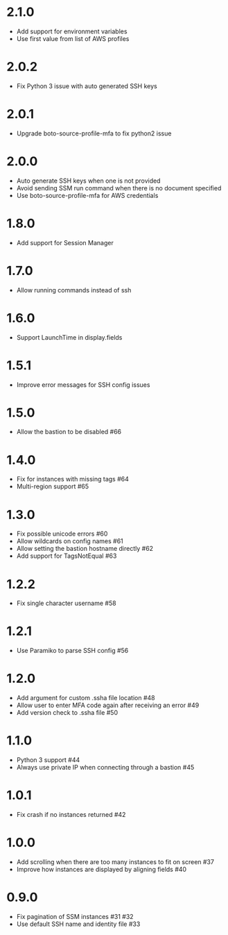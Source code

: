 # 2.1.0

* Add support for environment variables
* Use first value from list of AWS profiles

# 2.0.2

* Fix Python 3 issue with auto generated SSH keys

# 2.0.1

* Upgrade boto-source-profile-mfa to fix python2 issue

# 2.0.0

* Auto generate SSH keys when one is not provided
* Avoid sending SSM run command when there is no document specified
* Use boto-source-profile-mfa for AWS credentials

# 1.8.0

* Add support for Session Manager

# 1.7.0

* Allow running commands instead of ssh

# 1.6.0

* Support LaunchTime in display.fields 

# 1.5.1

* Improve error messages for SSH config issues

# 1.5.0

* Allow the bastion to be disabled #66

# 1.4.0

* Fix for instances with missing tags #64
* Multi-region support #65

# 1.3.0

* Fix possible unicode errors #60
* Allow wildcards on config names #61
* Allow setting the bastion hostname directly #62
* Add support for TagsNotEqual #63

# 1.2.2

* Fix single character username #58

# 1.2.1

* Use Paramiko to parse SSH config #56

# 1.2.0

* Add argument for custom .ssha file location #48
* Allow user to enter MFA code again after receiving an error #49
* Add version check to .ssha file #50

# 1.1.0

* Python 3 support #44
* Always use private IP when connecting through a bastion #45

# 1.0.1

* Fix crash if no instances returned #42

# 1.0.0

* Add scrolling when there are too many instances to fit on screen #37
* Improve how instances are displayed by aligning fields #40

# 0.9.0

* Fix pagination of SSM instances #31 #32
* Use default SSH name and identity file #33
